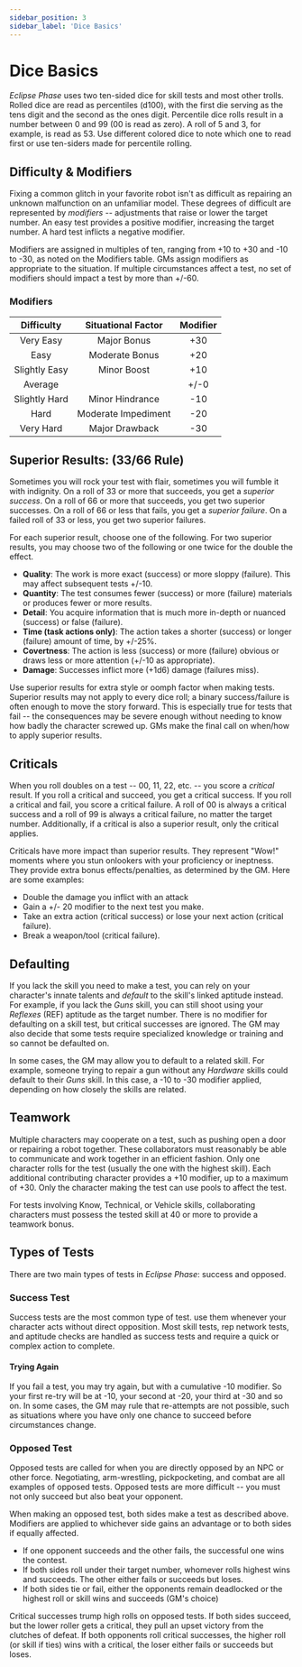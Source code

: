 ```yaml
---
sidebar_position: 3
sidebar_label: 'Dice Basics'
---
```


# Dice Basics
*Eclipse Phase* uses two ten-sided dice for skill tests and most other trolls.  Rolled dice are read as percentiles (d100), with the first die serving as the tens digit and the second as the ones digit.  Percentile dice rolls result in a number between 0 and 99 (00 is read as zero).  A roll of 5 and 3, for example, is read as 53.  Use different colored dice to note which one to read first or use ten-siders made for percentile rolling.


## Difficulty & Modifiers
Fixing a common glitch in your favorite robot isn't as difficult as repairing an unknown malfunction on an unfamiliar model.  These degrees of difficult are represented by *modifiers* -- adjustments that raise or lower the target number.  An easy test provides a positive modifier, increasing the target number.  A hard test inflicts a negative modifier.

Modifiers are assigned in multiples of ten, ranging from +10 to +30 and -10 to -30, as noted on the Modifiers table.  GMs assign modifiers as appropriate to the situation.  If multiple circumstances affect a test, no set of modifiers should impact a test by more than +/-60.

### Modifiers
|Difficulty | Situational Factor | Modifier |
| :--: | :---: | :---: |
| Very Easy|  Major Bonus | +30 |
| Easy | Moderate Bonus | +20 |
| Slightly Easy | Minor Boost | +10 |
| Average | | +/-0 |
| Slightly Hard | Minor Hindrance | -10 |
| Hard | Moderate Impediment | -20 |
| Very Hard | Major Drawback | -30 |

## Superior Results: (33/66 Rule)
Sometimes you will rock your test with flair, sometimes you will fumble it with indignity.  On a roll of 33 or more that succeeds, you get a *superior success*.  On a roll of 66 or more that succeeds, you get two superior successes. On a roll of 66 or less that fails, you get a *superior failure*.  On a failed roll of 33 or less, you get two superior failures.

For each superior result, choose one of the following.  For two superior results, you may choose two of the following or one twice for the double the effect.

- **Quality**: The work is more exact (success) or more sloppy (failure).  This may affect subsequent tests +/-10.
- **Quantity**: The test consumes fewer (success) or more (failure) materials or produces fewer or more results.
- **Detail**: You acquire information that is much more in-depth or nuanced (success) or false (failure).
- **Time (task actions only)**: The action takes a shorter (success) or longer (failure) amount of time, by +/-25%.
- **Covertness**: The action is less (success) or more (failure) obvious or draws less or more attention (+/-10 as appropriate).
- **Damage**: Successes inflict more (+1d6) damage (failures miss).

Use superior results for extra style or oomph factor when making tests.  Superior results may not apply to every dice roll; a binary success/failure is often enough to move the story forward.  This is especially true for tests that fail -- the consequences may be severe enough without needing to know how badly the character screwed up.  GMs make the final call on when/how to apply superior results.


## Criticals
When you roll doubles on a test -- 00, 11, 22, etc. -- you score a *critical* result.  If you roll a critical and succeed, you get a critical success.  If you roll a critical and fail, you score a critical failure.  A roll of 00 is always a critical success and a roll of 99 is always a critical failure, no matter the target number.  Additionally, if a critical is also a superior result, only the critical applies.

Criticals have more impact than superior results.  They represent "Wow!" moments where you stun onlookers with your proficiency or ineptness.  They provide extra bonus effects/penalties, as determined by the GM.  Here are some examples:

- Double the damage you inflict with an attack
- Gain a +/- 20 modifier to the next test you make.
- Take an extra action (critical success) or lose your next action (critical failure).
- Break a weapon/tool (critical failure).

## Defaulting
If you lack the skill you need to make a test, you can rely on your character's innate talents and *default* to the skill's linked aptitude instead.  For example, if you lack the *Guns* skill, you can still shoot using your *Reflexes* (REF) aptitude as the target number.  There is no modifier for defaulting on a skill test, but critical successes are ignored.  The GM may also decide that some tests require specialized knowledge or training and so cannot be defaulted on.

In some cases, the GM may allow you to default to a related skill.  For example, someone trying to repair a gun without any *Hardware* skills could default to their *Guns* skill.  In this case, a -10 to -30 modifier applied, depending on how closely the skills are related.  

## Teamwork
Multiple characters may cooperate on a test, such as pushing open a door or repairing a robot together.  These collaborators must reasonably be able to communicate and work together in an efficient fashion.  Only one character rolls for the test (usually the one with the highest skill).  Each additional contributing character provides a +10 modifier, up to a maximum of +30.  Only the character making the test can use pools to affect the test.

For tests involving Know, Technical, or Vehicle skills, collaborating characters must possess the tested skill at 40 or more to provide a teamwork bonus.

## Types of Tests
There are two main types of tests in *Eclipse Phase*: success and opposed.

### Success Test
Success tests are the most common type of test.  use them whenever your character acts without direct opposition.  Most skill tests, rep network tests, and aptitude checks are handled as success tests and require a quick or complex action to complete.

#### Trying Again
If you fail a test, you may try again, but with a cumulative -10 modifier.  So your first re-try will be at -10, your second at -20, your third at -30 and so on.  In some cases, the GM may rule that re-attempts are not possible, such as situations where you have only one chance to succeed before circumstances change.

### Opposed Test
Opposed tests are called for when you are directly opposed by an NPC or other force.  Negotiating, arm-wrestling, pickpocketing, and combat are all examples of opposed tests.  Opposed tests are more difficult -- you must not only succeed but also beat your opponent.

When making an opposed test, both sides make a test as described above.  Modifiers are applied to whichever side gains an advantage or to both sides if equally affected.

- If one opponent succeeds and the other fails, the successful one wins the contest.
- If both sides roll under their target number, whomever rolls highest wins and succeeds.  The other either fails or succeeds but loses.
- If both sides tie or fail, either the opponents remain deadlocked or the highest roll or skill wins and succeeds (GM's choice)

Critical successes trump high rolls on opposed tests.  If both sides succeed, but the lower roller gets a critical, they pull an upset victory from the clutches of defeat.  If both opponents roll critical successes, the higher roll (or skill if ties) wins with a critical, the loser either fails or succeeds but loses.
